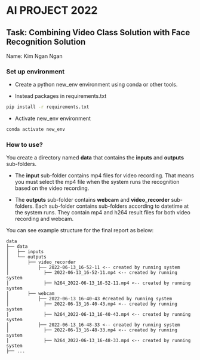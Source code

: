 #  AI PROJECT 2022
## Task: Combining Video Class Solution with Face Recognition Solution
Name: Kim Ngan Ngan

### Set up environment
+ Create a python new_env environment using conda or other tools.

+ Instead packages in requirements.txt
```bash
pip install -r requirements.txt
```
+ Activate new_env environment
```bash
conda activate new_env
```
### How to use?

You create a directory named **data** that contains the **inputs** and **outputs** sub-folders. 

+ The **input** sub-folder contains mp4 files for video recording. That means you must select the mp4 file when the system runs the recognition based on the video recording. 

+ The **outputs** sub-folder contains **webcam** and **video_recorder** sub-folders. Each sub-folder contains sub-folders according to datetime at the system runs. They contain mp4 and h264 result files for both video recording and webcam.

You can see  example structure for the final report as below:
```
data
├── data
│   ├── inputs
│   └── outputs
│       ├── video_recorder
│           ├── 2022-06-13_16-52-11 <-- created by running system
│             ├── 2022-06-13_16-52-11.mp4 <-- created by running system
│             ├── h264_2022-06-13_16-52-11.mp4 <-- created by running system
│       ├── webcam
│           ├── 2022-06-13_16-40-43 #created by running system
│             ├── 2022-06-13_16-40-43.mp4 <-- created by running system
│             ├── h264_2022-06-13_16-40-43.mp4 <-- created by running system
│           ├── 2022-06-13_16-48-33 <-- created by running system
│             ├── 2022-06-13_16-48-33.mp4 <-- created by running system
│             ├── h264_2022-06-13_16-48-33.mp4 <-- created by running system
├── ...
```
